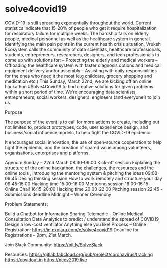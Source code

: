 # solve4covid19


COVID-19 is still spreading exponentially throughout the world. Current statistics indicate that 15-20% of people who get it require hospitalization for respiratory failure for multiple weeks. The hardship falls on elderly people, medical personnel as well as the healthcare system in general.
Identifying the main pain points in the current health crisis situation, Vruksh Ecosystem calls the community of data scientists, healthcare professionals, students, entrepreneurs, researchers, designers, and tech professionals to come up with solutions for:
– Protecting the elderly and medical workers
– Offloading the healthcare system with faster diagnosis options and medical equipment delivery and/or assembly
– Assisting with daily responsibilities for the ones who need it the most (e.g childcare, grocery shopping and medication etc.)
This Sunday, March 22nd, we are kicking off an online hackathon #Solve4Covid19 to find creative solutions for given problems within a short period of time. We’re encouraging data scientists, entrepreneurs, social workers, designers, engineers (and everyone!) to join us.
 

Purpose

The purpose of the event is to call for more actions to create, including but not limited to, product prototypes, code, user experience design, and business/social influence models, to help fight the COVID-19 epidemic.

It encourages social innovation, the use of open-source cooperation to help fight the epidemic, and the creation of shared value among volunteers, organisations, enterprises and platforms.


Agenda:
Sunday – 22nd March
08:30-09:00 Kick-off session
Explaning the structure of the online hackathon, the challenges, the resources and the online tools , introducing the mentoring system & pitching the ideas
09:00-09:45 Desing thinking session
How to work remotely and structure your day
09:45-15:00 Hacking time
15:00-16:00 Mentoring session
16:00-16:15 Online Chai!
16:15-20:00 Hacking time
20:00-22:00 Pitching session
22:45 -Submissions deadline
Midnight – Winner Ceremony

Problem Statements: 

Build a Chatbot for Information Sharing
Telemedic – Online Medical Consultation
Data Analytics to predict / understand the spread of COVID19
Design a low-cost ventilator 
Anything else you like!
Process – 
Online Registration: https://in.explara.com/e/solve4covid19
Deadline for Registrations – 9pm, 21st March. 
 
Join Slack Community: https://bit.ly/SolveSlack

Resources: https://gitlab.fabcloud.org/pub/project/coronavirus/tracking
https://covidout.in
https://ncov2019.live
